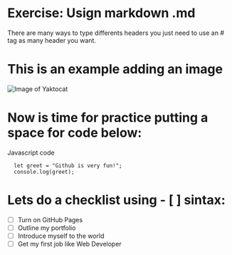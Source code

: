 # Exercise: Usign markdown .md 
There are many ways to type differents headers you just need to use an # tag as many header you want.

# This is an example adding an image
![Image of Yaktocat](https://octodex.github.com/images/yaktocat.png)

# Now is time for practice putting a space for code below:
Javascript code
```
  let greet = "Github is very fun!";
  console.log(greet);
```
# Lets do a checklist using - [ ] sintax:
- [ ] Turn on GitHub Pages
- [ ] Outline my portfolio
- [ ] Introduce myself to the world
- [ ] Get my first job like Web Developer
